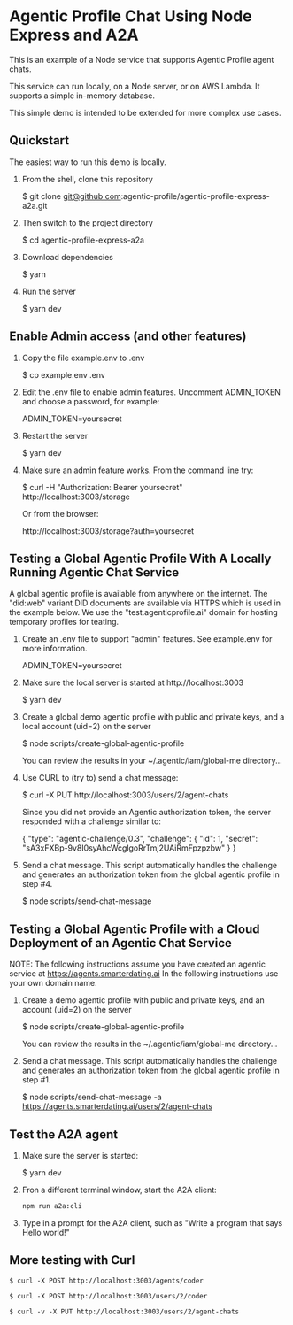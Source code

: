 # Agentic Profile Chat Using Node Express and A2A

This is an example of a Node service that supports Agentic Profile agent chats.

This service can run locally, on a Node server, or on AWS Lambda.  It supports a simple in-memory database.

This simple demo is intended to be extended for more complex use cases.


## Quickstart

The easiest way to run this demo is locally.

1. From the shell, clone this repository

    $ git clone git@github.com:agentic-profile/agentic-profile-express-a2a.git

2. Then switch to the project directory

    $ cd agentic-profile-express-a2a

3. Download dependencies

    $ yarn

4. Run the server

    $ yarn dev


## Enable Admin access (and other features)

1. Copy the file example.env to .env

    $ cp example.env .env

2. Edit the .env file to enable admin features.  Uncomment ADMIN_TOKEN and choose a password, for example:

    ADMIN_TOKEN=yoursecret

3. Restart the server

    $ yarn dev

4. Make sure an admin feature works.  From the command line try:

    $ curl -H "Authorization: Bearer yoursecret" http://localhost:3003/storage

    Or from the browser:

    http://localhost:3003/storage?auth=yoursecret


## Testing a Global Agentic Profile With A Locally Running Agentic Chat Service

A global agentic profile is available from anywhere on the internet.  The "did:web" variant DID documents are
available via HTTPS which is used in the example below.  We use the "test.agenticprofile.ai" domain for
hosting temporary profiles for teating.


1. Create an .env file to support "admin" features.  See example.env for more information.

    ADMIN_TOKEN=yoursecret

2. Make sure the local server is started at http://localhost:3003

    $ yarn dev

3. Create a global demo agentic profile with public and private keys, and a local account (uid=2) on the server

    $ node scripts/create-global-agentic-profile

    You can review the results in your ~/.agentic/iam/global-me directory...

4. Use CURL to (try to) send a chat message:

    $ curl -X PUT http://localhost:3003/users/2/agent-chats

    Since you did not provide an Agentic authorization token, the server responded with a challenge similar to:

    {
        "type": "agentic-challenge/0.3",
        "challenge": {
            "id": 1,
            "secret": "sA3xFXBp-9v8I0syAhcWcglgoRrTmj2UAiRmFpzpzbw"
        }
    }

5. Send a chat message.  This script automatically handles the challenge and generates an authorization token from the global agentic profile in step #4.

    $ node scripts/send-chat-message 


## Testing a Global Agentic Profile with a Cloud Deployment of an Agentic Chat Service 

NOTE: The following instructions assume you have created an agentic service at https://agents.smarterdating.ai  In the following instructions use your own domain name.


1. Create a demo agentic profile with public and private keys, and an account (uid=2) on the server

    $ node scripts/create-global-agentic-profile

    You can review the results in the ~/.agentic/iam/global-me directory...

2. Send a chat message.  This script automatically handles the challenge and generates an authorization token from the global agentic profile in step #1.

    $ node scripts/send-chat-message -a https://agents.smarterdating.ai/users/2/agent-chats


## Test the A2A agent

1. Make sure the server is started:

    $ yarn dev

2. Fron a different terminal window, start the A2A client:

    ```bash
    npm run a2a:cli
    ```

3. Type in a prompt for the A2A client, such as "Write a program that says Hello world!"


## More testing with Curl

    $ curl -X POST http://localhost:3003/agents/coder

    $ curl -X POST http://localhost:3003/users/2/coder

    $ curl -v -X PUT http://localhost:3003/users/2/agent-chats


